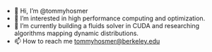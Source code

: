 - 👋 Hi, I’m @tommyhosmer
- 👀 I’m interested in high performance computing and optimization.
- 🌱 I’m currently building a fluids solver in CUDA and researching algorithms mapping dynamic distributions. 
- 📫 How to reach me tommyhosmer@berkeley.edu




